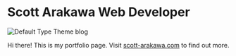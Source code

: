 # Scott Arakawa Web Developer

![Default Type Theme blog](https://bloc-global-assets.s3.amazonaws.com/portfolio/portfolio-iro.png)

Hi there! This is my portfolio page. Visit [scott-arakawa.com](scott-arakawa.com) to find out more.

